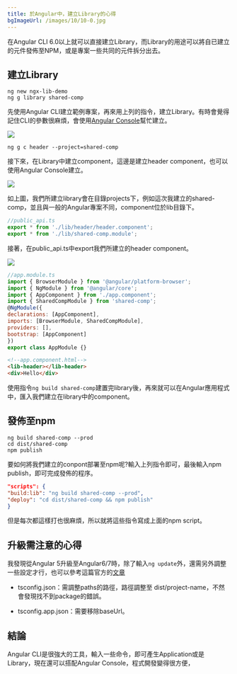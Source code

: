 ```yaml
---
title: 於Angular中，建立Library的心得
bgImageUrl: /images/10/10-0.jpg
---
```


在Angular CLI 6.0以上就可以直接建立Library，而Library的用途可以將自已建立的元件發佈至NPM，或是專案一些共同的元件拆分出去。

## 建立Library

```
ng new ngx-lib-demo
ng g library shared-comp
```

先使用Angular CLI建立範例專案，再來用上列的指令，建立Library。有時會覺得記住CLI的參數很麻煩，會使用[Angular Console](https://angularconsole.com/)幫忙建立。

<img class="img-responsive" src="/images/10/10-01.gif">


 ```
ng g c header --project=shared-comp
```

接下來，在Library中建立component，這邊是建立header component，也可以使用Angular Console建立。

<img class="img-responsive" src="/images/10/10-2.png">

如上圖，我們所建立library會在目錄projects下，例如這次我建立的shared-comp，並且與一般的Angular專案不同，component位於lib目錄下。

```javascript
//public_api.ts
export * from './lib/header/header.component';
export * from './lib/shared-comp.module';
```

接著，在public_api.ts中export我們所建立的header component。

<img class="img-responsive" src="/images/10/10-3.png">

```javascript
//app.module.ts
import { BrowserModule } from '@angular/platform-browser';
import { NgModule } from '@angular/core';
import { AppComponent } from './app.component';
import { SharedCompModule } from 'shared-comp';
@NgModule({
declarations: [AppComponent],
imports: [BrowserModule, SharedCompModule],
providers: [],
bootstrap: [AppComponent]
})
export class AppModule {}

```
```html
<!--app.component.html-->
<lib-header></lib-header>
<div>Hello</div>
```

使用指令``ng build shared-comp``建置完library後，再來就可以在Angular應用程式中，匯入我們建立在library中的component。


## 發佈至npm

```
ng build shared-comp --prod
cd dist/shared-comp
npm publish
```

要如何將我們建立的conpont部署至npm呢?輸入上列指令即可，最後輸入npm publish，即可完成發佈的程序。

```json
"scripts": {
"build:lib": "ng build shared-comp --prod",
"deploy": "cd dist/shared-comp && npm publish"
}
```

但是每次都這樣打也很麻煩，所以就將這些指令寫成上面的npm script。

## 升級需注意的心得

我發現從Angular 5升級至Angular6/7時，除了輸入``ng update``外，還需另外調整一些設定才行，也可以參考這篇官方的[文章](https://github.com/angular/angular-cli/wiki/stories-create-library#note-for-upgraded-projects)

- tsconfig.json：需調整paths的路徑，路徑調整至 dist/project-name，不然會發現找不到package的錯誤。

- tsconfig.app.json：需要移除baseUrl。

## 結論

Angular CLI是很強大的工具，輸入一些命令，即可產生Application或是Library，現在還可以搭配Angular Console，程式開發變得很方便，




